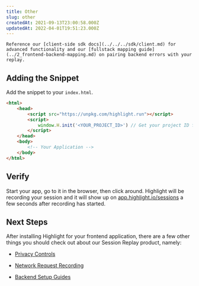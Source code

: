 ```yaml
---
title: Other
slug: other
createdAt: 2021-09-13T23:00:58.000Z
updatedAt: 2022-04-01T19:51:23.000Z
---
```


```hint
Reference our [client-side sdk docs](../../../sdk/client.md) for advanced functionality and our [fullstack mapping guide](../2_frontend-backend-mapping.md) on pairing backend errors with your replay.
```
## Adding the Snippet

Add the snippet to your `index.html`.

```html
<html>
	<head>
		<script src="https://unpkg.com/highlight.run"></script>
		<script>
			window.H.init('<YOUR_PROJECT_ID>') // Get your project ID from https://app.highlight.io/setup
		</script>
	</head>
	<body>
		<!-- Your Application -->
	</body>
</html>
```

## Verify

Start your app, go to it in the browser, then click around. Highlight will be recording your session and it will show up on [app.highlight.io/sessions](https://app.highlight/sessions) a few seconds after recording has started.

## Next Steps

After installing Highlight for your frontend application, there are a few other things you should check out about our Session Replay product, namely:

- [Privacy Controls](../../6_product-features/1_session-replay/privacy.md)

- [Network Request Recording](../../6_product-features/1_session-replay/recording-network-requests-and-responses.md)

- [Backend Setup Guides](../backend-sdk/backend-sdk-overview.md)
